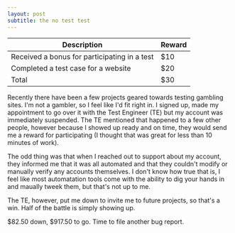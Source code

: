 ```yaml
---
layout: post
subtitle: the no test test
---
```


| Description  | Reward  |
|---|---|
| Received a bonus for participating in a test | $10 |
| Completed a test case for a website | $20 |
| Total | $30 |

Recently there have been a few projects geared towards testing gambling sites. I'm not a gambler, so I feel like I'd fit right in. I signed up, made my appointment to go over it with the Test Engineer (TE) but my account was immediately suspended. The TE mentioned that happened to a few other people, however because I showed up ready and on time, they would send me a reward for participating (I thought that was great for less than 10 minutes of work).

The odd thing was that when I reached out to support about my account, they informed me that it was all automated and that they couldn't modify or manually verify any accounts themselves. I don't know how true that is, I feel like most automatation tools come with the ability to dig your hands in and maually tweek them, but that's not up to me. 

The TE, however, put me down to invite me to future projects, so that's a win. Half of the battle is simply showing up.

$82.50 down, $917.50 to go. Time to file another bug report.